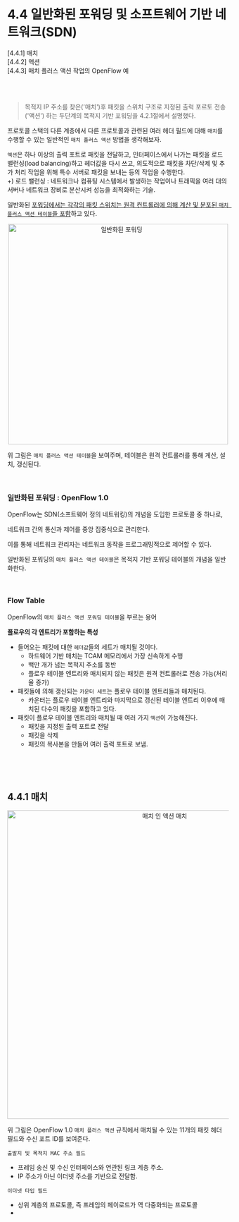 # 4.4 일반화된 포워딩 및 소프트웨어 기반 네트워크(SDN)

[4.4.1] 매치 </br>
[4.4.2] 액션 </br>
[4.4.3] 매치 플러스 액션 작업의 OpenFlow 예 </br>

</br>
</br>

> 목적지 IP 주소를 찾은('매치')후 패킷을 스위치 구조로 지정된 출럭 포르토 전송('액션') 하는 두단계의 목적지 기반 포워딩을 4.2.1절에서 설명했다.

프로토콜 스택의 다른 계층에서 다른 프로토콜과 관련된 여러 헤더 필드에 대해 `매치`를 수행할 수 있는 일반적인 `매치 플러스 액션` 방법을 생각해보자.

`액션`은 하나 이상의 출력 포트로 패킷을 전달하고, 인터페이스에서 나가는 패킷을 로드 밸런싱(load balancing)하고 헤더값을 다시 쓰고, 의도적으로 패킷을 차단/삭제 및 추가 처리 작업을 위해 특수 서버로 패킷을 보내는 등의 작업을 수행한다.</br>
+) 로드 밸런싱 : 네트워크나 컴퓨팅 시스템에서 발생하는 작업이나 트래픽을 여러 대의 서버나 네트워크 장비로 분산시켜 성능을 최적화하는 기술.

일반화된 <ins>포워딩에서는 각각의 패킷 스위치는 원격 컨트롤러에 의해 계산 및 분포된 `매치 플러스 액션 테이블`을 포함</ins>하고 있다.

<p align="center"><img width="500" alt="일반화된 포워딩" src="https://user-images.githubusercontent.com/76640167/212715327-0ef5af73-4e96-4ee4-bdba-138c23bf6312.png">

위 그림은 `매치 플러스 액션 테이블`을 보여주며, 테이블은 원격 컨트롤러를 통해 계산, 설치, 갱신된다. 

</br>

### 일반화된 포워딩 : OpenFlow 1.0

OpenFlow는 SDN(소프트웨어 정의 네트워킹)의 개념을 도입한 프로토콜 중 하나로, 

네트워크 간의 통신과 제어를 중앙 집중식으로 관리한다.

이를 통해 네트워크 관리자는 네트워크 동작을 프로그래밍적으로 제어할 수 있다.

일반화된 포워딩의 `매치 플러스 액션 테이블`은 목적지 기반 포워딩 테이블의 개념을 일반화한다.

</br>

### Flow Table

OpenFlow의 `매치 플러스 액션 포워딩 테이블`을 부르는 용어

**플로우의 각 엔트리가 포함하는 특성**
- 들어오는 패킷에 대한 `헤더값`들의 세트가 매치될 것이다.
  - 하드웨어 기반 매치는 TCAM 메모리에서 가장 신속하게 수행
  - 백만 개가 넘는 목적지 주소를 동반
  - 플로우 테이블 엔트리와 매치되지 않는 패킷은 원격 컨트롤러로 전송 가능(처리율 증가) 
- 패킷들에 의해 갱신되는 `카운터 세트`는 플로우 테이블 엔트리들과 매치된다.
  - 카운터는 플로우 테이블 엔트리와 마지막으로 갱신된 테이블 엔트리 이후에 매치된 다수의 패킷을 포함하고 있다.
- 패킷이 플로우 테이블 엔트리와 매치될 때 여러 가지 `액션`이 가능해진다.
  - 패킷을 지정된 출력 포트로 전달
  - 패킷을 삭제
  - 패킷의 복사본을 만들어 여러 출력 포트로 보냄.

</br>
</br>
</br>

## 4.4.1 매치
<p align="center"><img width="700" alt="매치 인 액션 매치" src="https://user-images.githubusercontent.com/76640167/213117975-972cdf56-575f-4e0d-b9b2-662f3ea2278f.png">

위 그림은 OpenFlow 1.0 `매치 플러스 액션` 규칙에서 매치될 수 있는 11개의 패킷 헤더 필드와 수신 포트 ID를 보여준다.

`출발지 및 목적지 MAC 주소 필드` 
- 프레임 송신 및 수신 인터페이스와 연관된 링크 계층 주소.
- IP 주소가 아닌 이더넷 주소를 기반으로 전달함.

`이더넷 타입 필드`
- 상위 계층의 프로토콜, 즉 프레임의 페이로드가 역 다중화되는 프로토콜
- 

